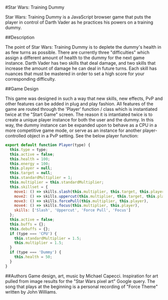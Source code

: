 #Star Wars: Training Dummy

Star Wars: Training Dummy is a JavaScript browser game that puts the player in control of Darth Vader as he practices his powers on a training dummy.

##Description

The point of Star Wars: Training Dummy is to deplete the dummy's health in as few turns as possible. There are currently three "difficulties" which assign a different amount of health to the dummy for the next game instance. Darth Vader has two skills that deal damage, and two skills that increase the amount of damage he can deal in future turns. Each skill has nuances that must be mastered in order to set a high score for your corresponding difficulty.

##Game Design

This game was designed in such a way that new skills, new effects, PvP and other features can be added in plug and play fashion. All features of the game are routed through the 'Player' function / class which is instantiated twice at the "Start Game" screen. The reason it is intantiated twice is to create a unique player instance for both the user and the dummy. In this way, the dummy instance can be expanded upon to behave as a CPU in a more competitive game mode, or serve as an instance for another player-controlled object in a PvP setting. See the below player function:

```javascript
export default function Player(type) {
  this.type = type;
  this.active = false;
  this.health = 100;
  this.energy = 100;
  this.player = null;
  this.target = null;
  this.standardMultiplier = 1;
  this.multiplier = this.standardMultiplier;
  this.skillset = {
    move1: () => skills.slash(this.multiplier, this.target, this.player),
    move2: () => skills.uppercut(this.multiplier, this.target, this.player),
    move3: () => skills.forcePull(this.multiplier, this.player),
    move4: () => skills.focus(this.multiplier, this.player),
    skills: ['Slash', 'Uppercut', 'Force Pull', 'Focus']
  };
  this.active = false;
  this.buffs = {};
  this.debuffs = {};
  if (type === 'CPU') {
    this.standardMultiplier = 1.5;
    this.multiplier = 1.5;
  }
  if (type === 'Dummy') {
    this.health = 50;
  }
}
```

##Authors
Game design, art, music by Michael Capecci. Inspiration for art pulled from image results for the "Star Wars pixel art" Google query. The song that plays at the beginning is a personal recording of "Force Theme" written by John Williams.
